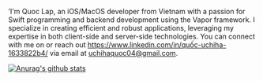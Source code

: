 ’I'm Quoc Lap, an iOS/MacOS developer from Vietnam with a passion for Swift programming and backend development using the Vapor framework. I specialize in creating efficient and robust applications, leveraging my expertise in both client-side and server-side technologies. You can connect with me on  or reach out https://www.linkedin.com/in/quốc-uchiha-1633822b4/ via email at uchihaquoc04@gmail.com.

[![Anurag's github stats](https://github-readme-stats.vercel.app/api?username=qlap04)](https://github.com/anuraghazra/github-readme-stats)
<!--
**qlap04/qlap04** is a ✨ _special_ ✨ repository because its `README.md` (this file) appears on your GitHub profile.

Here are some ideas to get you started:

- 🔭 I’m currently working on ...
- 🌱 I’m currently learning ...
- 👯 I’m looking to collaborate on ...
- 🤔 I’m looking for help with ...
- 💬 Ask me about ...
- 📫 How to reach me: ...
- 😄 Pronouns: ...
- ⚡ Fun fact: ...
-->
